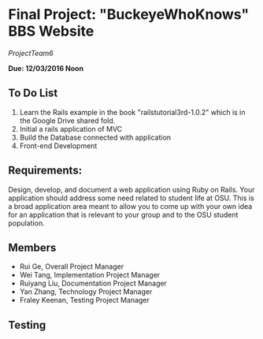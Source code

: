# Final Project: "BuckeyeWhoKnows" BBS Website
*ProjectTeam6*

**Due: 12/03/2016 Noon**
## To Do List
1. Learn the Rails example in the book "railstutorial3rd-1.0.2" which is in the Google Drive shared fold.
2. Initial a rails application of MVC
3. Build the Database connected with application
4. Front-end Development

## Requirements:
Design, develop, and document a web application using Ruby on Rails.
Your application should address some need related to student life at OSU. This is a broad application area meant to allow you to come up with your own idea for an application that is relevant to your group and to the OSU student population.

## Members
* Rui Ge, Overall Project Manager
* Wei Tang, Implementation Project Manager
* Ruiyang Liu, Documentation Project Manager
* Yan Zhang, Technology Project Manager
* Fraley Keenan, Testing Project Manager

## Testing




